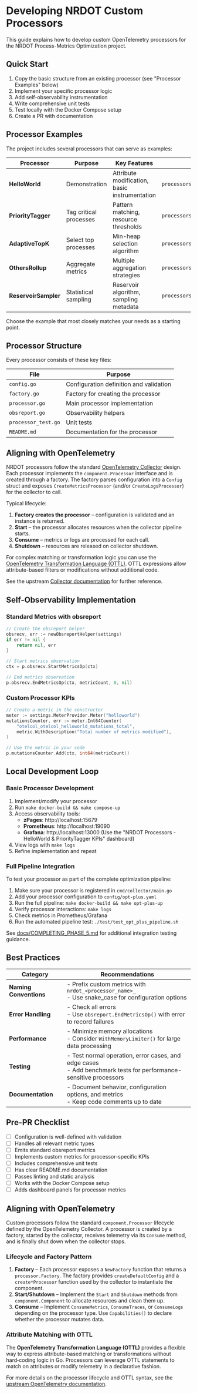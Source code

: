 # Developing NRDOT Custom Processors

This guide explains how to develop custom OpenTelemetry processors for the NRDOT Process-Metrics Optimization project.

## Quick Start

1. Copy the basic structure from an existing processor (see "Processor Examples" below)
2. Implement your specific processor logic
3. Add self-observability instrumentation
4. Write comprehensive unit tests
5. Test locally with the Docker Compose setup
6. Create a PR with documentation

## Processor Examples

The project includes several processors that can serve as examples:

| Processor | Purpose | Key Features | Location |
|-----------|---------|--------------|----------|
| **HelloWorld** | Demonstration | Attribute modification, basic instrumentation | `processors/helloworld/` |
| **PriorityTagger** | Tag critical processes | Pattern matching, resource thresholds | `processors/prioritytagger/` |
| **AdaptiveTopK** | Select top processes | Min-heap selection algorithm | `processors/adaptivetopk/` |
| **OthersRollup** | Aggregate metrics | Multiple aggregation strategies | `processors/othersrollup/` |
| **ReservoirSampler** | Statistical sampling | Reservoir algorithm, sampling metadata | `processors/reservoirsampler/` |

Choose the example that most closely matches your needs as a starting point.

## Processor Structure

Every processor consists of these key files:

| File | Purpose |
|------|---------|
| `config.go` | Configuration definition and validation |
| `factory.go` | Factory for creating the processor |
| `processor.go` | Main processor implementation |
| `obsreport.go` | Observability helpers |
| `processor_test.go` | Unit tests |
| `README.md` | Documentation for the processor |

## Aligning with OpenTelemetry

NRDOT processors follow the standard [OpenTelemetry Collector](https://opentelemetry.io/docs/collector/) design. Each processor implements the `component.Processor` interface and is created through a factory. The factory parses configuration into a `Config` struct and exposes `CreateMetricsProcessor` (and/or `CreateLogsProcessor`) for the collector to call.

Typical lifecycle:

1. **Factory creates the processor** – configuration is validated and an instance is returned.
2. **Start** – the processor allocates resources when the collector pipeline starts.
3. **Consume** – metrics or logs are processed for each call.
4. **Shutdown** – resources are released on collector shutdown.

For complex matching or transformation logic you can use the [OpenTelemetry Transformation Language (OTTL)](https://github.com/open-telemetry/opentelemetry-collector-contrib/tree/main/pkg/ottl). OTTL expressions allow attribute-based filters or modifications without additional code.

See the upstream [Collector documentation](https://opentelemetry.io/docs/collector/components/#processors) for further reference.

## Self-Observability Implementation

### Standard Metrics with obsreport

```go
// Create the obsreport helper
obsrecv, err := newObsreportHelper(settings)
if err != nil {
    return nil, err
}

// Start metrics observation
ctx = p.obsrecv.StartMetricsOp(ctx)

// End metrics observation
p.obsrecv.EndMetricsOp(ctx, metricCount, 0, nil)
```

### Custom Processor KPIs

```go
// Create a metric in the constructor
meter := settings.MeterProvider.Meter("helloworld")
mutationsCounter, err := meter.Int64Counter(
    "otelcol_otelcol_helloworld_mutations_total",
    metric.WithDescription("Total number of metrics modified"),
)

// Use the metric in your code
p.mutationsCounter.Add(ctx, int64(metricCount))
```

## Local Development Loop

### Basic Processor Development

1. Implement/modify your processor
2. Run `make docker-build && make compose-up`
3. Access observability tools:
   - **zPages**: http://localhost:15679
   - **Prometheus**: http://localhost:19090
   - **Grafana**: http://localhost:13000 (Use the "NRDOT Processors - HelloWorld & PriorityTagger KPIs" dashboard)
4. View logs with `make logs`
5. Refine implementation and repeat

### Full Pipeline Integration

To test your processor as part of the complete optimization pipeline:

1. Make sure your processor is registered in `cmd/collector/main.go`
2. Add your processor configuration to `config/opt-plus.yaml`
3. Run the full pipeline: `make docker-build && make opt-plus-up`
4. Verify processor interactions: `make logs`
5. Check metrics in Prometheus/Grafana
6. Run the automated pipeline test: `./test/test_opt_plus_pipeline.sh`

See [docs/COMPLETING_PHASE_5.md](COMPLETING_PHASE_5.md) for additional integration testing guidance.

## Best Practices

| Category | Recommendations |
|----------|----------------|
| **Naming Conventions** | - Prefix custom metrics with `nrdot_<processor_name>_`<br>- Use snake_case for configuration options |
| **Error Handling** | - Check all errors<br>- Use `obsreport.EndMetricsOp()` with error to record failures |
| **Performance** | - Minimize memory allocations<br>- Consider `WithMemoryLimiter()` for large data processing |
| **Testing** | - Test normal operation, error cases, and edge cases<br>- Add benchmark tests for performance-sensitive processors |
| **Documentation** | - Document behavior, configuration options, and metrics<br>- Keep code comments up to date |

## Pre-PR Checklist

- [ ] Configuration is well-defined with validation
- [ ] Handles all relevant metric types
- [ ] Emits standard obsreport metrics
- [ ] Implements custom metrics for processor-specific KPIs
- [ ] Includes comprehensive unit tests
- [ ] Has clear README.md documentation
- [ ] Passes linting and static analysis
- [ ] Works with the Docker Compose setup
- [ ] Adds dashboard panels for processor metrics

## Aligning with OpenTelemetry

Custom processors follow the standard `component.Processor` lifecycle defined by
the OpenTelemetry Collector. A processor is created by a factory, started by the
collector, receives telemetry via its `Consume` method, and is finally shut down
when the collector stops.

### Lifecycle and Factory Pattern

1. **Factory** – Each processor exposes a `NewFactory` function that returns a
   `processor.Factory`. The factory provides `createDefaultConfig` and a
   `create*Processor` function used by the collector to instantiate the
   component.
2. **Start/Shutdown** – Implement the `Start` and `Shutdown` methods from
   `component.Component` to allocate resources and clean them up.
3. **Consume** – Implement `ConsumeMetrics`, `ConsumeTraces`, or `ConsumeLogs`
   depending on the processor type. Use `Capabilities()` to declare whether the
   processor mutates data.

### Attribute Matching with OTTL

The **OpenTelemetry Transformation Language (OTTL)** provides a flexible way to
express attribute-based matching or transformations without hard‑coding logic in
Go. Processors can leverage OTTL statements to match on attributes or modify
telemetry in a declarative fashion.

For more details on the processor lifecycle and OTTL syntax, see the
[upstream OpenTelemetry documentation](https://github.com/open-telemetry/opentelemetry-collector/blob/main/processor/README.md).

